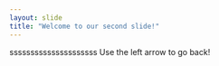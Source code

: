 ```yaml
---
layout: slide
title: "Welcome to our second slide!"
---
```

sssssssssssssssssssss
Use the left arrow to go back!
